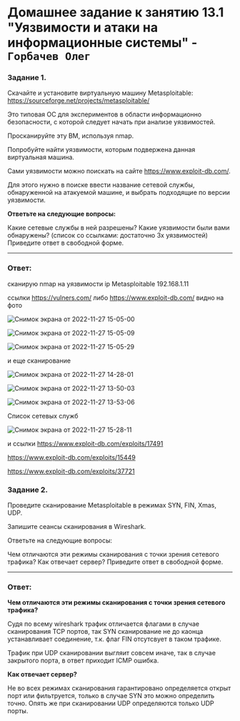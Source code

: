 # Домашнее задание к занятию 13.1 "Уязвимости и атаки на информационные системы" - `Горбачев Олег`


### Задание 1.
Скачайте и установите виртуальную машину Metasploitable: https://sourceforge.net/projects/metasploitable/

Это типовая ОС для экспериментов в области информационно безопасности, с которой следует начать при анализе уязвимостей.

Просканируйте эту ВМ, используя nmap.

Попробуйте найти уязвимости, которым подвержена данная виртуальная машина.

Сами уязвимости можно поискать на сайте https://www.exploit-db.com/.

Для этого нужно в поиске ввести название сетевой службы, обнаруженной на атакуемой машине, и выбрать подходящие по версии уязвимости.

**Ответьте на следующие вопросы:**

Какие сетевые службы в ней разрешены?
Какие уязвимости были вами обнаружены? (список со ссылками: достаточно 3х уязвимостей)
Приведите ответ в свободной форме.
___

### Ответ:
сканирую nmap на уязвимости ip Metasploitable 192.168.1.11


ссылки https://vulners.com/ либо  https://www.exploit-db.com/ видно на фото 


![Снимок экрана от 2022-11-27 15-05-00](https://user-images.githubusercontent.com/94833070/204125569-c7ed545e-245a-4391-b8ac-1c99531c70f7.png)


![Снимок экрана от 2022-11-27 15-05-09](https://user-images.githubusercontent.com/94833070/204125591-766de6a5-9d79-48b8-b248-791fed71214b.png)


![Снимок экрана от 2022-11-27 15-05-29](https://user-images.githubusercontent.com/94833070/204125605-fc2bbf75-a060-4ffb-99be-e2e8262b572a.png)

и еще сканирование 

![Снимок экрана от 2022-11-27 14-28-01](https://user-images.githubusercontent.com/94833070/204125698-97b2ed6d-39dc-44a6-a18c-b2927a598ffe.png)

![Снимок экрана от 2022-11-27 13-50-03](https://user-images.githubusercontent.com/94833070/204125736-926ac07b-22c1-41b7-b9ce-e30f406d7086.png)

![Снимок экрана от 2022-11-27 13-53-06](https://user-images.githubusercontent.com/94833070/204125703-3953b84f-4581-4204-bafb-6f2ac7b41720.png)

Список сетевых служб 

![Снимок экрана от 2022-11-27 15-28-11](https://user-images.githubusercontent.com/94833070/204125942-f966da8c-1501-4430-9469-ca99509d2a61.png)

и ссылки 
https://www.exploit-db.com/exploits/17491

https://www.exploit-db.com/exploits/15449

https://www.exploit-db.com/exploits/37721

### Задание 2.
Проведите сканирование Metasploitable в режимах SYN, FIN, Xmas, UDP.

Запишите сеансы сканирования в Wireshark.

Ответьте на следующие вопросы:

Чем отличаются эти режимы сканирования с точки зрения сетевого трафика?
Как отвечает сервер?
Приведите ответ в свободной форме.
___

### Ответ:
**Чем отличаются эти режимы сканирования с точки зрения сетевого трафика?**

Судя по всему wireshark трафик отличается флагами в случае сканирования TCP портов, так SYN сканирование  не до каонца устанавливает соединение, т.к. флаг FIN отсутсвует в таком трафике. 

Трафик при UDP сканировании выгляит совсем иначе, так в случае закрытого порта, в ответ приходит ICMP ошибка.

**Как отвечает сервер?**

Не во всех режимах сканирования гарантировано определяется открыт порт или фильтруется, только в случае SYN это можно определить точно. Опять же при сканировании UDP определяются только UDP порты.
